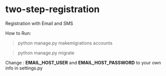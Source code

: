 # two-step-registration
Registration with Email and SMS


How to Run:
> python manage.py makemigrations accounts

> python manage.py migrate

Change : **EMAIL_HOST_USER** and **EMAIL_HOST_PASSWORD** to your own info in settings.py
